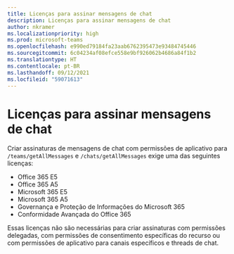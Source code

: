 ```yaml
---
title: Licenças para assinar mensagens de chat
description: Licenças para assinar mensagens de chat
author: nkramer
ms.localizationpriority: high
ms.prod: microsoft-teams
ms.openlocfilehash: e990ed79184fa23aab6762395473e93484745446
ms.sourcegitcommit: 6c04234af08efce558e9bf926062b4686a84f1b2
ms.translationtype: HT
ms.contentlocale: pt-BR
ms.lasthandoff: 09/12/2021
ms.locfileid: "59071613"
---
```

# <a name="licenses-for-subscribing-to-chat-messages"></a>Licenças para assinar mensagens de chat

Criar assinaturas de mensagens de chat com permissões de aplicativo para `/teams/getAllMessages` e `/chats/getAllMessages` exige uma das seguintes licenças:

* Office 365 E5
* Office 365 A5
* Microsoft 365 E5
* Microsoft 365 A5
* Governança e Proteção de Informações do Microsoft 365
* Conformidade Avançada do Office 365 

Essas licenças não são necessárias para criar assinaturas com permissões delegadas, com permissões de consentimento específicas do recurso ou com permissões de aplicativo para canais específicos e threads de chat.
